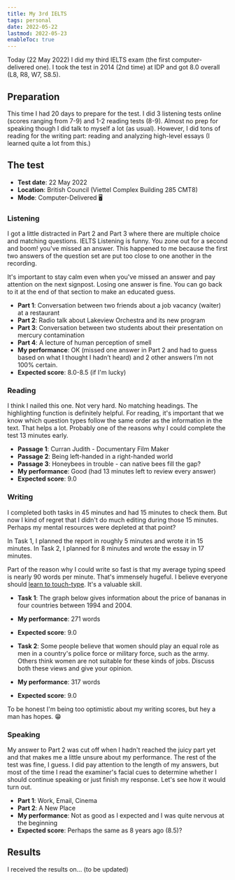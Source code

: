 ```yaml
---
title: My 3rd IELTS
tags: personal
date: 2022-05-22
lastmod: 2022-05-23
enableToc: true
---
```


Today (22 May 2022) I did my third IELTS exam (the first computer-delivered one). I took the test in 2014 (2nd time) at IDP and got 8.0 overall (L8, R8, W7, S8.5).

## Preparation

This time I had 20 days to prepare for the test. I did 3 listening tests online (scores ranging from 7-9) and 1-2 reading tests (8-9). Almost no prep for speaking though I did talk to myself a lot (as usual). However, I did tons of reading for the writing part: reading and analyzing high-level essays (I learned quite a lot from this.)

## The test

- **Test date**: 22 May 2022
- **Location**: British Council (Viettel Complex Building 285 CMT8)
- **Mode**: Computer-Delivered 🖥

### Listening

I got a little distracted in Part 2 and Part 3 where there are multiple choice and matching questions. IELTS Listening is funny. You zone out for a second and boom! you've missed an answer. This happened to me because the first two answers of the question set are put too close to one another in the recording.

It's important to stay calm even when you've missed an answer and pay attention on the next signpost. Losing one answer is fine. You can go back to it at the end of that section to make an educated guess.

- **Part 1**: Conversation between two friends about a job vacancy (waiter) at a restaurant
- **Part 2**: Radio talk about Lakeview Orchestra and its new program
- **Part 3**: Conversation between two students about their presentation on mercury contamination
- **Part 4**: A lecture of human perception of smell
- **My performance**: OK (missed one answer in Part 2 and had to guess based on what I thought I hadn’t heard) and 2 other answers I’m not 100% certain.
- **Expected score**: 8.0-8.5 (if I'm lucky)

### Reading

I think I nailed this one. Not very hard. No matching headings. The highlighting function is definitely helpful. For reading, it's important that we know which question types follow the same order as the information in the text. That helps a lot. Probably one of the reasons why I could complete the test 13 minutes early.

- **Passage 1**: Curran Judith - Documentary Film Maker
- **Passage 2**: Being left-handed in a right-handed world
- **Passage 3**: Honeybees in trouble - can native bees fill the gap?
- **My performance**: Good (had 13 minutes left to review every answer)
- **Expected score**: 9.0

### Writing

I completed both tasks in 45 minutes and had 15 minutes to check them. But now I kind of regret that I didn't do much editing during those 15 minutes. Perhaps my mental resources were depleted at that point?

In Task 1, I planned the report in roughly 5 minutes and wrote it in 15 minutes. In Task 2, I planned for 8 minutes and wrote the essay in 17 minutes.

Part of the reason why I could write so fast is that my average typing speed is nearly 90 words per minute. That's immensely hugeful. I believe everyone should [learn to touch-type](/t/young.md). It's a valuable skill.

- **Task 1**: The graph below gives information about the price of bananas in four countries between 1994 and 2004.
- **My performance**: 271 words
- **Expected score**: 9.0

- **Task 2**: Some people believe that women should play an equal role as men in a country's police force or military force, such as the army. Others think women are not suitable for these kinds of jobs. Discuss both these views and give your opinion.
- **My performance**: 317 words
- **Expected score**: 9.0

To be honest I'm being too optimistic about my writing scores, but hey a man has hopes. 😁

### Speaking

My answer to Part 2 was cut off when I hadn't reached the juicy part yet and that makes me a little unsure about my performance. The rest of the test was fine, I guess. I did pay attention to the length of my answers, but most of the time I read the examiner's facial cues to determine whether I should continue speaking or just finish my response. Let's see how it would turn out.

- **Part 1**: Work, Email, Cinema
- **Part 2**: A New Place
- **My performance**: Not as good as I expected and I was quite nervous at the beginning
- **Expected score**: Perhaps the same as 8 years ago (8.5)?

## Results

I received the results on... (to be updated)
